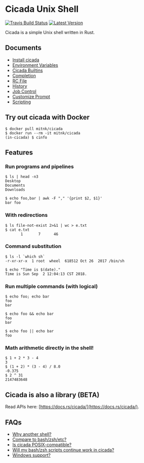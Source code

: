 # Cicada Unix Shell

[![Travis Build Status](https://api.travis-ci.org/mitnk/cicada.svg?branch=master)](https://travis-ci.org/mitnk/cicada)
[![Latest Version](https://img.shields.io/crates/v/cicada.svg)](https://crates.io/crates/cicada)

Cicada is a simple Unix shell written in Rust.

## Documents

- [Install cicada](https://github.com/mitnk/cicada/blob/master/docs/install.md)
- [Environment Variables](https://github.com/mitnk/cicada/tree/master/docs/envs.md)
- [Cicada Builtins](https://github.com/mitnk/cicada/tree/master/docs/builtins.md)
- [Completion](https://github.com/mitnk/cicada/tree/master/docs/completion.md)
- [RC File](https://github.com/mitnk/cicada/tree/master/docs/rc-file.md)
- [History](https://github.com/mitnk/cicada/tree/master/docs/history.md)
- [Job Control](https://github.com/mitnk/cicada/tree/master/docs/jobc.md)
- [Customize Prompt](https://github.com/mitnk/cicada/tree/master/docs/prompt.md)
- [Scripting](https://github.com/mitnk/cicada/tree/master/docs/scripting.md)

## Try out cicada with Docker

```
$ docker pull mitnk/cicada
$ docker run --rm -it mitnk/cicada
(in-cicada) $ cinfo
```

## Features

### Run programs and pipelines

```
$ ls | head -n3
Desktop
Documents
Downloads

$ echo foo,bar | awk -F "," '{print $2, $1}'
bar foo
```

### With redirections

```
$ ls file-not-exist 2>&1 | wc > e.txt
$ cat e.txt
       1       7      46
```

### Command substitution

```
$ ls -l `which sh`
-r-xr-xr-x  1 root  wheel  618512 Oct 26  2017 /bin/sh

$ echo "Time is $(date)."
Time is Sun Sep  2 12:04:13 CST 2018.
```

### Run multiple commands (with logical)

```
$ echo foo; echo bar
foo
bar

$ echo foo && echo bar
foo
bar

$ echo foo || echo bar
foo
```

### Math arithmetic directly in the shell!

```
$ 1 + 2 * 3 - 4
3
$ (1 + 2) * (3 - 4) / 8.0
-0.375
$ 2 ^ 31
2147483648
```

## Cicada is also a library (BETA)

Read APIs here: [https://docs.rs/cicada/](https://docs.rs/cicada/).

## FAQs

- [Why another shell?](https://github.com/mitnk/cicada/blob/master/docs/faq.md#why-another-shell)
- [Compare to bash/zsh/etc?](https://github.com/mitnk/cicada/blob/master/docs/faq.md#compare-to-other-shells)
- [Is cicada POSIX-compatible?](https://github.com/mitnk/cicada/blob/master/docs/faq.md#is-cicada-posix-compatible)
- [Will my bash/zsh scripts continue work in cicada?](https://github.com/mitnk/cicada/blob/master/docs/faq.md#will-my-bashzsh-scripts-continue-work-in-cicada)
- [Windows support?](https://github.com/mitnk/cicada/blob/master/docs/faq.md#windows-support)
